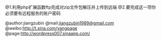 @1.利用php扩展函数ftp完成对zip文件包解压并上传到远端
@2.要完成这一项你必须要有远程服务的账户密码

@author:jiangzubin
@mail:jiangzubin1989@gmail.com
@weibo:http://t.sina.com/yangpage
@page:http://wordpress007.sinaapp.com/
